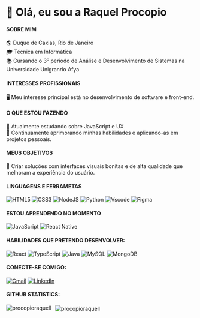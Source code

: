 # 👋 Olá, eu sou a Raquel Procopio

#### SOBRE MIM

🌎 Duque de Caxias, Rio de Janeiro  
🎓 Técnica em Informática             
📚 Cursando o 3º periodo de Análise e Desenvolvimento de Sistemas na Universidade Unigranrio Afya                                                        


#### INTERESSES PROFISSIONAIS

🖥️ Meu interesse principal está no desenvolvimento de software e front-end.


#### O QUE ESTOU FAZENDO
🤝 Atualmente estudando sobre JavaScript e UX                                                                                            
🤝 Continuamente aprimorando minhas habilidades e aplicando-as em projetos pessoais.


#### MEUS OBJETIVOS
🌟 Criar soluções com interfaces visuais bonitas e de alta qualidade que melhoram a experiência do usuário.


#### LINGUAGENS E FERRAMETAS

![HTML5](https://img.shields.io/badge/HTML5-E34F26?style=for-the-badge&logo=html5&logoColor=white)
![CSS3](https://img.shields.io/badge/CSS3-1572B6?style=for-the-badge&logo=css3&logoColor=white)
![NodeJS](https://img.shields.io/badge/node.js-6DA55F?style=for-the-badge&logo=node.js&logoColor=white)
![Python](https://img.shields.io/badge/python-3670A0?style=for-the-badge&logo=python&logoColor=ffdd54)
![Vscode](https://img.shields.io/badge/Vscode-007ACC?style=for-the-badge&logo=visual-studio-code&logoColor=white)
![Figma](https://img.shields.io/badge/Figma-696969?style=for-the-badge&logo=figma&logoColor=figma)

#### ESTOU APRENDENDO NO MOMENTO
![JavaScript](https://img.shields.io/badge/JavaScript-F7DF1E?style=for-the-badge&logo=javascript&logoColor=black)
![React Native](https://img.shields.io/badge/React_Native-20232A?style=for-the-badge&logo=react&logoColor=61DAFB)

#### HABILIDADES QUE PRETENDO DESENVOLVER: 
![React](https://img.shields.io/badge/React-20232A?style=for-the-badge&logo=react&logoColor=61DAFB)
![TypeScript](https://img.shields.io/badge/TypeScript-007ACC?style=for-the-badge&logo=typescript&logoColor=white) 
![Java](https://img.shields.io/badge/java-%23ED8B00.svg?style=for-the-badge&logo=openjdk&logoColor=white)
![MySQL](https://img.shields.io/badge/MySQL-00000F?style=for-the-badge&logo=mysql&logoColor=white)
![MongoDB](https://img.shields.io/badge/MongoDB-%234ea94b.svg?style=for-the-badge&logo=mongodb&logoColor=white)

#### CONECTE-SE COMIGO: 
[![Gmail](https://img.shields.io/badge/Gmail-333333?style=for-the-badge&logo=gmail&logoColor=red)](mailto:tech.raquell@gmail.com)
[![LinkedIn](https://img.shields.io/badge/LinkedIn-0077B5?style=for-the-badge&logo=linkedin&logoColor=white)](https://www.linkedin.com/in/raquel-procopio-santos)


#### GITHUB STATISTICS: 
<p>&nbsp; <img align="center" src="https://github-readme-stats.vercel.app/api?username=procopioraquell&show_icons=true&locale=en&theme=dark&hide_langs_below=1" alt="procopioraquell" />
 <img align="left" src="https://github-readme-stats.vercel.app/api/top-langs?username=procopioraquell&show_icons=true&locale=en&layout=compact" alt="procopioraquell" />



